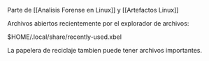 Parte de [[Analisis Forense en Linux]] y [[Artefactos Linux]]

Archivos abiertos recientemente por el explorador de archivos:

\$HOME/.local/share/recently-used.xbel

La papelera de reciclaje tambien puede tener archivos importantes.